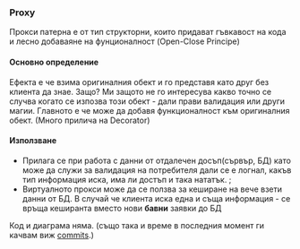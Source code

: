 ### Proxy
Прокси патерна е от тип структорни, които придават гъвкавост на кода и лесно добаваяне на фунционалност (Open-Close Principe)

#### Основно определение
Ефекта е че взима оригинaлния обект и го представя като друг без клиента да знае. Защо? Ми защото не го интересува какво точно се случва когато се изпозва този обект - дали прави валидация или други магии.
Главното е че може да добавя функционалност към оригиналния обект. (Много прилича на Decorator)

#### Използване 
* Прилага се при работа с данни от отдалечен досъп(сървър, БД) като може да служи за валидация на потребителя дали се е логнал, какъв тип информация иска, има ли достъп и така нататък. ;
* Виртуалното прокси може да се ползва за кеширане на вече взети данни от БД. В случай че клиента иска една и съща информация - се връща кеширанта вместо нови **бавни** заявки до БД

Код и диаграма няма. (също така и време в последния момент ги качвам виж [commits](https://github.com/M-Yankov/T-Academy/commits/master).)
